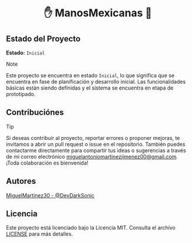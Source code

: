 <div align="center">

# ✋ ManosMexicanas 🤞
</div>

## Estado del Proyecto
**Estado:** `Inicial`

> [!NOTE]
> Este proyecto se encuentra en estado `Inicial`, lo que significa que se encuentra en fase de planificación y desarrollo inicial. Las funcionalidades básicas están siendo definidas y el sistema se encuentra en etapa de prototipado.

<!--### Posibles Estados del Proyecto
- **Inicial:** El proyecto esta en estado de inicios, lo que significa que se encuentra en fase de planificación y desarrollo inicial. Las funcionalidades básicas están siendo definidas y el sistema se encuentra en etapa de prototipado.

- **En Desarrollo:** El proyecto esta en estado de desarrollo, lo que significa que las funcionalidades principales están siendo implementadas activamente. El sistema puede presentar cambios frecuentes y aún no es considerado estable para uso productivo.

- **Finalizado:** El proyecto esta en estado de finalizado, lo que significa que todas las funcionalidades planeadas han sido implementadas y validadas. El sistema es estable y adecuado para implementación en entornos reales.

- **Mantenimiento:** Este proyecto está en estado de Mantenimiento, lo que significa que recibe actualizaciones menores y correcciones de errores, pero no se están desarrollando nuevas funcionalidades principales.

- **Abandonado:** Este proyecto está en estado Abandonado, lo que significa que ya no recibe actualizaciones ni mantenimiento. El código permanece disponible como referencia histórica o para posibles forks. 
-->

## Contribuciónes
> [!Tip]
> Si deseas contribuir al proyecto, reportar errores o proponer mejoras, te invitamos a abrir un pull request o issue en el repositorio. También puedes contactarme directamente para compartir tus ideas o sugerencias a través de mi correo electrónico miguelantoniomartinezjimenez00@gmail.com. ¡Toda colaboración es bienvenida!

## Autores
[MiguelMartinez30 - @DevDarkSonic](https://github.com/Miguel-Antonio-Martinez-Jimenez)

## Licencia
Este proyecto está licenciado bajo la Licencia MIT. Consulta el archivo [LICENSE](LICENSE.txt) para más detalles.
